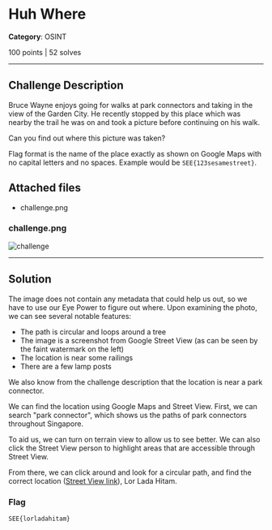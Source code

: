 # Huh Where

**Category**: OSINT

100 points | 52 solves

----

## Challenge Description

Bruce Wayne enjoys going for walks at park connectors and taking in the view of the Garden City. He recently stopped by this place which was nearby the trail he was on and took a picture before continuing on his walk.

Can you find out where this picture was taken?

Flag format is the name of the place exactly as shown on Google Maps with no capital letters and no spaces. Example would be `SEE{123sesamestreet}`.

## Attached files

* challenge.png

### challenge.png

![challenge](https://user-images.githubusercontent.com/40383042/173182168-e89395f8-4a0b-4b61-9efb-a84d0fce62ae.png)

----

## Solution

The image does not contain any metadata that could help us out, so we have to use our Eye Power to figure out where. Upon examining the photo, we can see several notable features:

* The path is circular and loops around a tree
* The image is a screenshot from Google Street View (as can be seen by the faint watermark on the left)
* The location is near some railings
* There are a few lamp posts

We also know from the challenge description that the location is near a park connector.

We can find the location using Google Maps and Street View. First, we can search "park connector", which shows us the paths of park connectors throughout Singapore.

To aid us, we can turn on terrain view to allow us to see better. We can also click the Street View person to highlight areas that are accessible through Street View.

From there, we can click around and look for a circular path, and find the correct location ([Street View link](https://goo.gl/maps/3di89zSMCJ1tCLMP8)), Lor Lada Hitam.

### Flag

```text
SEE{lorladahitam}
```

